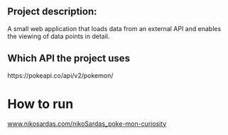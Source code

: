 <h2>Project description:</h2>
A small web application that loads data from an external API and 
enables the viewing of data points in detail.

<h2>Which API the project uses</h2>
https://pokeapi.co/api/v2/pokemon/

<h1>How to run</h1>

www.nikosardas.com/nikoSardas_poke-mon-curiosity
